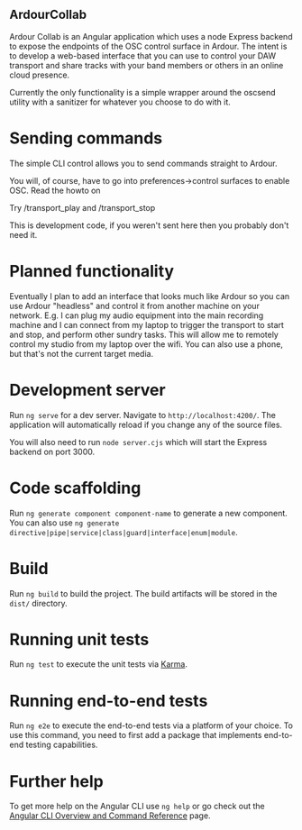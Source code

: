 ## ArdourCollab

Ardour Collab is an Angular application which uses a node Express backend to expose the endpoints of the OSC control surface in Ardour. The intent is to develop a web-based interface that you can use to control your DAW transport and share tracks with your band members or others in an online cloud presence.

Currently the only functionality is a simple wrapper around the oscsend utility with a sanitizer for whatever you choose to do with it.

# Sending commands
The simple CLI control allows you to send commands straight to Ardour.

You will, of course, have to go into preferences->control surfaces to enable OSC. Read the howto on 

Try /transport_play and /transport_stop

This is development code, if you weren't sent here then you probably don't need it.

# Planned functionality

Eventually I plan to add an interface that looks much like Ardour so you can use Ardour "headless" and control it from another machine on your network. E.g. I can plug my audio equipment into the main recording machine and I can connect from my laptop to trigger the transport to start and stop, and perform other sundry tasks. This will allow me to remotely control my studio from my laptop over the wifi. You can also use a phone, but that's not the current target media.





# Development server

Run `ng serve` for a dev server. Navigate to `http://localhost:4200/`. The application will automatically reload if you change any of the source files.

You will also need to run `node server.cjs` which will start the Express backend on port 3000.

# Code scaffolding

Run `ng generate component component-name` to generate a new component. You can also use `ng generate directive|pipe|service|class|guard|interface|enum|module`.

# Build

Run `ng build` to build the project. The build artifacts will be stored in the `dist/` directory.

# Running unit tests

Run `ng test` to execute the unit tests via [Karma](https://karma-runner.github.io).

# Running end-to-end tests

Run `ng e2e` to execute the end-to-end tests via a platform of your choice. To use this command, you need to first add a package that implements end-to-end testing capabilities.

# Further help

To get more help on the Angular CLI use `ng help` or go check out the [Angular CLI Overview and Command Reference](https://angular.io/cli) page.
